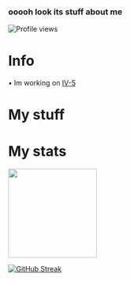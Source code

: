 ### ooooh look its stuff about me
![Profile views](https://gpvc.arturio.dev/WalkerOfDarkness)

# Info
• Im working on [IV-5]()

# My stuff
<!-- ![Discord](<img src="{https://img.shields.io/badge/Discord-7289DA?style=for-the-badge&logo=discord&logoColor=white
}" />) -->
# My stats
<img height="180em" src="https://github-readme-stats.vercel.app/api?username=WalkerOfDarkness&show_icons=true&hide_border=true&&count_private=true&include_all_commits=true&theme=dark" />


<!-- <a href="https://discord.gg/cutSU3gXgJ" target="blank"><img align="center" src="https://cdn.jsdelivr.net/npm/simple-icons@3.0.1/icons/discord.svg" alt="" height="30" width="40" /></a>
</p>
 -->
 
[![GitHub Streak](https://github-readme-streak-stats.herokuapp.com/?user=DenverCoder1)](https://git.io/streak-stats)
